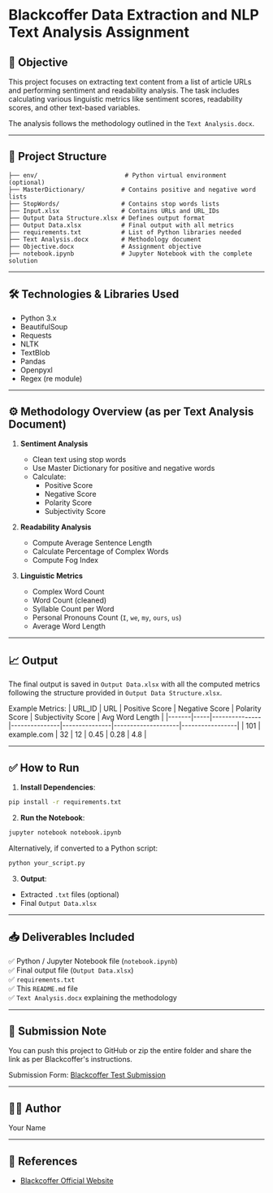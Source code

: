 
# Blackcoffer Data Extraction and NLP Text Analysis Assignment

## 📌 Objective
This project focuses on extracting text content from a list of article URLs and performing sentiment and readability analysis. The task includes calculating various linguistic metrics like sentiment scores, readability scores, and other text-based variables.

The analysis follows the methodology outlined in the `Text Analysis.docx`.

---

## 📂 Project Structure
```
├── env/                        # Python virtual environment (optional)
├── MasterDictionary/          # Contains positive and negative word lists
├── StopWords/                 # Contains stop words lists
├── Input.xlsx                 # Contains URLs and URL_IDs
├── Output Data Structure.xlsx # Defines output format
├── Output Data.xlsx           # Final output with all metrics
├── requirements.txt           # List of Python libraries needed
├── Text Analysis.docx         # Methodology document
├── Objective.docx             # Assignment objective
├── notebook.ipynb             # Jupyter Notebook with the complete solution
```

---

## 🛠 Technologies & Libraries Used
- Python 3.x
- BeautifulSoup
- Requests
- NLTK
- TextBlob
- Pandas
- Openpyxl
- Regex (re module)

---

## ⚙️ Methodology Overview (as per Text Analysis Document)
1. **Sentiment Analysis**
   - Clean text using stop words
   - Use Master Dictionary for positive and negative words
   - Calculate:
     - Positive Score
     - Negative Score
     - Polarity Score
     - Subjectivity Score

2. **Readability Analysis**
   - Compute Average Sentence Length
   - Calculate Percentage of Complex Words
   - Compute Fog Index

3. **Linguistic Metrics**
   - Complex Word Count
   - Word Count (cleaned)
   - Syllable Count per Word
   - Personal Pronouns Count (`I`, `we`, `my`, `ours`, `us`)
   - Average Word Length

---

## 📈 Output
The final output is saved in `Output Data.xlsx` with all the computed metrics following the structure provided in `Output Data Structure.xlsx`.

Example Metrics:
| URL_ID | URL | Positive Score | Negative Score | Polarity Score | Subjectivity Score | Avg Word Length |
|-------|-----|---------------|---------------|---------------|--------------------|-----------------|
| 101   | example.com | 32 | 12 | 0.45 | 0.28 | 4.8 |

---

## ✅ How to Run
1. **Install Dependencies**:
```bash
pip install -r requirements.txt
```

2. **Run the Notebook**:
```bash
jupyter notebook notebook.ipynb
```
Alternatively, if converted to a Python script:
```bash
python your_script.py
```

3. **Output**:
- Extracted `.txt` files (optional)
- Final `Output Data.xlsx`

---

## 📥 Deliverables Included
✅ Python / Jupyter Notebook file (`notebook.ipynb`)  
✅ Final output file (`Output Data.xlsx`)  
✅ `requirements.txt`  
✅ This `README.md` file  
✅ `Text Analysis.docx` explaining the methodology  

---

## 🚀 Submission Note
You can push this project to GitHub or zip the entire folder and share the link as per Blackcoffer's instructions.

Submission Form: [Blackcoffer Test Submission](https://forms.gle/nvWAgrCBdq1JkKou8)

---

## 👨‍💻 Author
Your Name

---

## 📌 References
- [Blackcoffer Official Website](https://blackcoffer.com)
